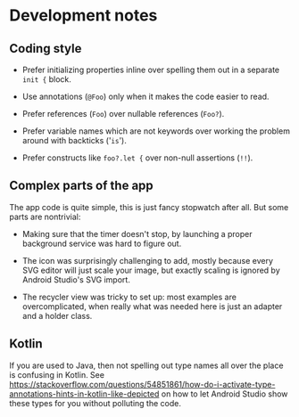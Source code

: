 # Development notes

## Coding style

- Prefer initializing properties inline over spelling them out in a separate `init {` block.

- Use annotations (`@Foo`) only when it makes the code easier to read.

- Prefer references (`Foo`) over nullable references (`Foo?`).

- Prefer variable names which are not keywords over working the problem around with backticks
  ('`is`').

- Prefer constructs like `foo?.let {` over non-null assertions (`!!`).

## Complex parts of the app

The app code is quite simple, this is just fancy stopwatch after all. But some parts are nontrivial:

- Making sure that the timer doesn't stop, by launching a proper background service was hard to
  figure out.

- The icon was surprisingly challenging to add, mostly because every SVG editor will just scale your
  image, but exactly scaling is ignored by Android Studio's SVG import.

- The recycler view was tricky to set up: most examples are overcomplicated, when really what was
  needed here is just an adapter and a holder class.

## Kotlin

If you are used to Java, then not spelling out type names all over the place is confusing in Kotlin.
See
<https://stackoverflow.com/questions/54851861/how-do-i-activate-type-annotations-hints-in-kotlin-like-depicted>
on how to let Android Studio show these types for you without polluting the code.
